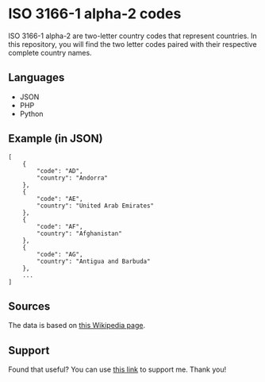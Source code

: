 # ISO 3166-1 alpha-2 codes

ISO 3166-1 alpha-2 are two-letter country codes that represent countries. In this repository, you will find the two letter codes paired with their respective complete country names. 

## Languages
* JSON
* PHP
* Python

## Example (in JSON)
```
[
    {
        "code": "AD",
        "country": "Andorra"
    },
    {
        "code": "AE",
        "country": "United Arab Emirates"
    },
    {
        "code": "AF",
        "country": "Afghanistan"
    },
    {
        "code": "AG",
        "country": "Antigua and Barbuda"
    },
    ...
]
```

## Sources
The data is based on [this Wikipedia page](https://en.wikipedia.org/wiki/ISO_3166-1_alpha-2).

## Support
Found that useful? You can use [this link](https://www.buymeacoffee.com/samuelryc) to support me. Thank you!

